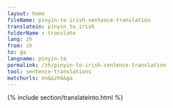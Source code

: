 ```yaml
---
layout: home
fileName: pinyin-to-irish-sentence-translation
translatein: pinyin_to_irish
folderName : translate
lang: zh
from: zh
to: ga
langname: pinyin-to
permalink: /zh/pinyin-to-irish-sentence-translation
tool: sentence-translations
matchurls: en&&zh&&ga
---
```

{% include section/translateinto.html %}
